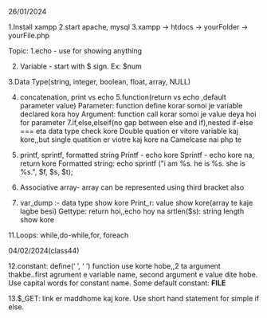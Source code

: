 26/01/2024

1.Install xampp
2.start apache, mysql
3.xampp -> htdocs -> yourFolder -> yourFile.php


Topic:
1.echo - use for showing anything

2. Variable - start with $ sign. Ex: $num
   
3.Data Type(string, integer, boolean, float, array, NULL)

4. concatenation, print vs echo
5.function(return vs echo ,default parameter value)
	Parameter: function define korar somoi je variable declared kora hoy
	Argument: function call korar somoi je value deya hoi for parameter
7.if,else,elseif(no gap between else and if),nested if-else
	=== eta data type check kore
	Double quation er vitore variable kaj kore,,but single quatition er viotre kaj kore na
	Camelcase nai php te
8. printf, sprintf, formatted string
	Printf - echo kore
	Sprintf - echo kore na, return kore
	Formatted string: echo sprintf ("i am %s. he is %s. she is %s.", $f, $s, $t); 
9. Associative array- array can be represented using third bracket also

10.	var_dump :- data type show kore
Print_r:  value show kore(array te kaje lagbe besi)
	Gettype: return hoi,,echo hoy na
	srtlen($s): string length show kore

11.Loops: while,do-while,for, foreach


04/02/2024(class44)

12.constant: define(‘ ’, ‘ ’) function use korte hobe,,2 ta argument thakbe..first agrument e 
variable name, second argument e value dite hobe. Use capital words for 
constant name.
Some default constant: __FILE__ 

13.$_GET: link er maddhome kaj kore. Use short hand statement for simple if else.
